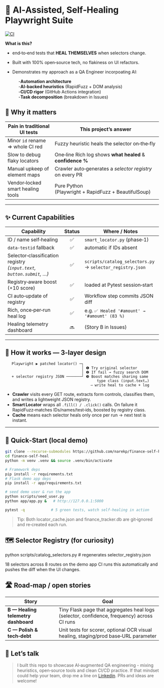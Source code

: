 # 🤖 AI‑Assisted, Self‑Healing Playwright Suite  

[![CI](https://github.com/narekp/finance-self-heal/actions/workflows/ci.yml/badge.svg)](https://github.com/narekp/finance-self-heal/actions)

**What is this?** 
- end‑to‑end tests that **HEAL THEMSELVES** when selectors change.  
- Built with 100% open‑source tech, no flakiness on UI refactors.  
- Demonstrates my approach as a QA Engineer incorpoating AI:
  
  <span style="margin-left: 20px;"></span> -**Automation architecture**  
  <span style="margin-left: 20px;"></span> -**AI-backed heuristics** (RapidFuzz + DOM analysis)  
  <span style="margin-left: 20px;"></span> -**CI/CD rigor** (GitHub Actions integration)  
  <span style="margin-left: 20px;"></span> -**Task decomposition** (breakdown in Issues)


## 🚦 Why it matters

| Pain in traditional UI tests | This project’s answer |
|------------------------------|-----------------------|
| Minor `id` rename ⇒ whole CI red | Fuzzy heuristic heals the selector on‑the‑fly |
| Slow to debug flaky locators | One‑line Rich log shows **what healed** & **confidence %** |
| Manual upkeep of element maps | Crawler auto‑generates a *selector registry* on every PR |
| Vendor‑locked smart healing tools | Pure Python (Playwright + RapidFuzz + BeautifulSoup) |

---

## ✨ Current Capabilities

| Capability | Status | Where / Notes |
|------------|:------:|--------------|
| ID / name self‑healing | ✅ | `smart_locator.py` (phase‑1) |
| `data-testid` fallback | ✅ | automatic if IDs absent |
| Selector‑classification registry <br>*(`input.text`, `button.submit`, …)* | ✅ | `scripts/catalog_selectors.py` → `selector_registry.json` |
| Registry‑aware boost (+10 score) | ✅ | loaded at Pytest session‑start |
| CI auto‑update of registry | ✅ | Workflow step commits JSON diff |
| Rich, once‑per‑run heal log | ✅ | e.g. `✅ Healed '#amount' → '#amoumt' (83 %)` |
| Healing telemetry dashboard | 🔜 | (Story B in Issues) |

---

## 🧩 How it works — 3-layer design

       Playwright ▶ patched locator() ─┐
                                       │ ❶ Try original selector
                                       │ ❷ If fail → fuzzy search DOM
       + selector registry JSON ───────┘ ❸ Boost matches sharing same
                                              type class (input.text…)
                                           ⇢ write heal to cache + log


* **Crawler** visits every GET route, extracts form controls, classifies them, and writes a lightweight JSON registry.  
* **Smart Locator** wraps all `.fill() / .click()` calls. On failure it RapidFuzz‑matches IDs/names/test‑ids, boosted by registry class.  
* **Cache** means each selector heals only once per run → next test is instant.

---

## 🚀 Quick‑Start (local demo)

```bash
git clone --recurse-submodules https://github.com/narekp/finance-self-heal.git
cd finance-self-heal
python -m venv .venv && source .venv/bin/activate

# Framework deps
pip install -r requirements.txt
# Flask demo app deps
pip install -r app/requirements.txt

# seed demo user & run the app
python scripts/seed_user.py
python app/app.py &   # http://127.0.0.1:5000

pytest -q            # 5 green tests, watch self‑healing in action
```
> Tip: Both locator_cache.json and finance_tracker.db are git‑ignored and re‑created each run.

## 🗺️ Selector Registry (for curiosity)
python scripts/catalog_selectors.py   # regenerates selector_registry.json

18 selectors across 8 routes on the demo app
CI runs this automatically and pushes the diff when the UI changes.

## 🛣️ Road‑map / open stories
| Story | Goal |
|-------|------|
| **B — Healing telemetry dashboard** | Tiny Flask page that aggregates heal logs (selector, confidence, frequency) across CI runs |
| **C — Polish & tech‑debt** | Unit tests for scorer, optional OCR visual healing, staging/prod base‑URL parameter |

## 🤝 Let’s talk
> I built this repo to showcase AI‑augmented QA engineering - mixing heuristics, open‑source tools and clean CI/CD practice.
> If that mindset could help your team, drop me a line on [Linkedin](https://www.linkedin.com/in/narek-petrosyan/).
> PRs and ideas are welcome!
